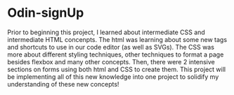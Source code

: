 # Odin-signUp

Prior to beginning this project, I learned about intermediate CSS and intermediate HTML concenpts. The html was learning about some new tags and shortcuts to use in our code editor (as well as SVGs). The CSS was more about different styling techniques, other techniques to format a page besides flexbox and many other concepts. Then, there were 2 intensive sections on forms using both html and CSS to create them. This project will be implementing all of this new knowledge into one project to solidify my understanding of these new concepts!